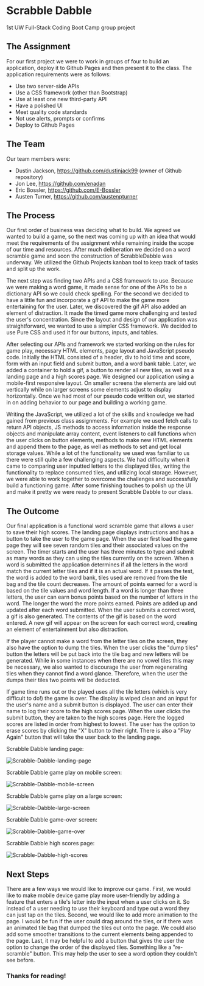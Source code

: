# Scrabble Dabble
1st UW Full-Stack Coding Boot Camp group project

## The Assignment
For our first project we were to work in groups of four to build an application, deploy it to Github Pages and then present it to the class. The application requirements were as follows:
* Use two server-side APIs
* Use a CSS framework (other than Bootstrap)
* Use at least one new third-party API
* Have a polished UI
* Meet quality code standards
* Not use alerts, prompts or confirms
* Deploy to Github Pages

## The Team
Our team members were:
* Dustin Jackson, https://github.com/dustinjack99 (owner of Github repository)
* Jon Lee, https://github.com/enadan
* Eric Bossler, https://github.com/E-Bossler
* Austen Turner, https://github.com/austenpturner

## The Process
Our first order of business was deciding what to build. We agreed we wanted to build a game, so the next was coming up with an idea that would meet the requirements of the assignment while remaining inside the scope of our time and resources. After much deliberation we decided on a word scramble game and soon the construction of ScrabbleDabble was underway. We utilized the Github Projects kanban tool to keep track of tasks and split up the work. 

The next step was finding two APIs and a CSS framework to use. Because we were making a word game, it made sense for one of the APIs to be a dictionary API so we could check spelling. For the second we decided to have a little fun and incorporate a gif API to make the game more entertaining for the user. Later, we discovered the gif API also added an element of distraction. It made the timed game more challenging and tested the user's concentration. Since the layout and design of our application was straightforward, we wanted to use a simpler CSS framework. We decided to use Pure CSS and used it for our buttons, inputs, and tables. 

After selecting our APIs and framework we started working on the rules for game play, necessary HTML elements, page layout and JavaScript pseudo code. Initially the HTML consisted of a header, div to hold time and score, form with an input field and submit button, and a word bank table. Later, we added a container to hold a gif, a button to render all new tiles, as well as a landing page and a high scores page. We designed our application using a mobile-first responsive layout. On smaller screens the elements are laid out vertically while on larger screens some elements adjust to display horizontally. Once we had most of our pseudo code written out, we started in on adding behavior to our page and building a working game.

Writing the JavaScript, we utilized a lot of the skills and knowledge we had gained from previous class assignments. For example we used fetch calls to return API objects, JS methods to access information inside the response objects and manipulate array content, event listeners to call functions when the user clicks on button elements, methods to make new HTML elements and append them to the page, as well as methods to set and get local storage values. While a lot of the functionality we used was familiar to us there were still quite a few challenging aspects. We had difficulty when it came to comparing user inputted letters to the displayed tiles, writing the functionality to replace consumed tiles, and utilizing local storage. However, we were able to work together to overcome the challenges and successfully build a functioning game. After some finishing touches to polish up the UI and make it pretty we were ready to present Scrabble Dabble to our class.

## The Outcome
Our final application is a functional word scramble game that allows a user to save their high scores. The landing page displays instructions and has a button to take the user to the game page. When the user first load the game page they will see seven random tiles and their associated values on the screen. The timer starts and the user has three minutes to type and submit as many words as they can using the tiles currently on the screen. When a word is submitted the application determines if all the letters in the word match the current letter tiles and if it is an actual word. If it passes the test, the word is added to the word bank, tiles used are removed from the tile bag and the tile count decreases. The amount of points earned for a word is based on the tile values and word length. If a word is longer than three letters, the user can earn bonus points based on the number of letters in the word. The longer the word the more points earned. Points are added up and updated after each word submitted. When the user submits a correct word, a gif is also generated. The contents of the gif is based on the word entered. A new gif will appear on the screen for each correct word, creating an element of entertainment but also distraction. 

If the player cannot make a word from the letter tiles on the screen, they also have the option to dump the tiles. When the user clicks the "dump tiles" button the letters will be put back into the tile bag and new letters will be generated. While in some instances when there are no vowel tiles this may be necessary, we also wanted to discourage the user from regenerating tiles when they cannot find a word glance. Therefore, when the user the dumps their tiles two points will be deducted.

If game time runs out or the played uses all the tile letters (which is very difficult to do!) the game is over. The display is wiped clean and an input for the user's name and a submit button is displayed. The user can enter their name to log their score to the high scores page. When the user clicks the submit button, they are taken to the high scores page. Here the logged scores are listed in order from highest to lowest. The user has the option to erase scores by clicking the "X" button to their right. There is also a "Play Again" button that will take the user back to the landing page.

Scrabble Dabble landing page:

![Scrabble-Dabble-landing-page](https://github.com/dustinjack99/ScrabbleDabble/blob/master/assets/images/landing-page.jpg)

Scrabble Dabble game play on mobile screen:

![Scrabble-Dabble-mobile-screen](https://github.com/dustinjack99/ScrabbleDabble/blob/master/assets/images/game-play-mobile.jpg)

Scrabble Dabble game play on a large screen:

![Scrabble-Dabble-large-screen](https://github.com/dustinjack99/ScrabbleDabble/blob/master/assets/images/game-play-lg-screen.jpg)

Scrabble Dabble game-over screen:

![Scrabble-Dabble-game-over](https://github.com/dustinjack99/ScrabbleDabble/blob/master/assets/images/end-of-game-screen.jpg)

Scrabble Dabble high scores page:

![Scrabble-Dabble-high-scores](https://github.com/dustinjack99/ScrabbleDabble/blob/master/assets/images/high-scores-page.jpg)

## Next Steps
There are a few ways we would like to improve our game. First, we would like to make mobile device game play more user-friendly by adding a feature that enters a tile's letter into the input when a user clicks on it. So instead of a user needing to use their keyboard and type out a word they can just tap on the tiles. 
Second, we would like to add more animation to the page. I would be fun if the user could drag around the tiles, or if there was an animated tile bag that dumped the tiles out onto the page. We could also add some smoother transitions to the current elements being appended to the page.
Last, it may be helpful to add a button that gives the user the option to change the order of the displayed tiles. Something like a "re-scramble" button. This may help the user to see a word option they couldn't see before. 

### Thanks for reading! 
